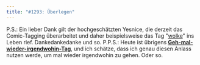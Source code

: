 ```yaml
---
title: "#1293: Überlegen"
---
```


P.S.:
Ein lieber Dank gilt der hochgeschätzten Yesnice, die derzeit das Comic-Tagging überarbeitet und daher beispielsweise das Tag "<a href="http://www.fonflatter.de/tag/wolke/">wolke</a>" ins Leben rief. Dankedankedanke und so.
P.P.S.:
Heute ist übrigens <a href="http://www.fonflatter.de/dateien/kalender_fonflatter_2009.pdf"><strong>Geh-mal-wieder-irgendwohin-Tag</strong></a>, und ich schätze, dass ich genau diesen Anlass nutzen werde, um mal wieder irgendwohin zu gehen. 
Oder so.
